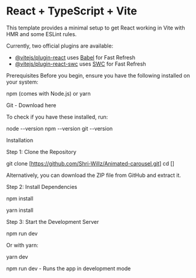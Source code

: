 # React + TypeScript + Vite

This template provides a minimal setup to get React working in Vite with HMR and some ESLint rules.

Currently, two official plugins are available:

- [@vitejs/plugin-react](https://github.com/vitejs/vite-plugin-react/blob/main/packages/plugin-react) uses [Babel](https://babeljs.io/) for Fast Refresh
- [@vitejs/plugin-react-swc](https://github.com/vitejs/vite-plugin-react/blob/main/packages/plugin-react-swc) uses [SWC](https://swc.rs/) for Fast Refresh


Prerequisites
Before you begin, ensure you have the following installed on your system:

npm (comes with Node.js) or yarn

Git - Download here

To check if you have these installed, run:

node --version
npm --version
git --version


Installation

Step 1: Clone the Repository

git clone [https://github.com/Shri-Willz/Animated-carousel.git]
cd []

Alternatively, you can download the ZIP file from GitHub and extract it.

Step 2: Install Dependencies

npm install

yarn install

Step 3: Start the Development Server

npm run dev

Or with yarn:

yarn dev


npm run dev - Runs the app in development mode

